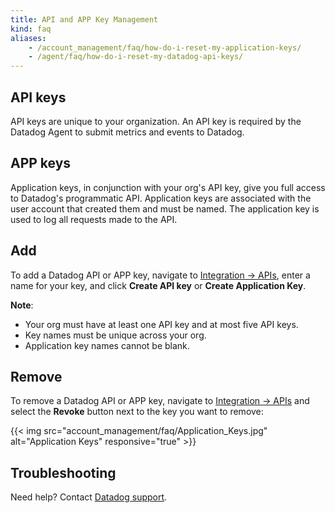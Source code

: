 ```yaml
---
title: API and APP Key Management
kind: faq
aliases:
    - /account_management/faq/how-do-i-reset-my-application-keys/
    - /agent/faq/how-do-i-reset-my-datadog-api-keys/
---
```


## API keys

API keys are unique to your organization. An API key is required by the Datadog Agent to submit metrics and events to Datadog.

## APP keys

Application keys, in conjunction with your org's API key, give you full access to Datadog's programmatic API. Application keys are associated with the user account that created them and must be named. The application key is used to log all requests made to the API.

## Add

To add a Datadog API or APP key, navigate to [Integration -> APIs][1], enter a name for your key, and click **Create API key** or **Create Application Key**.

**Note**:

* Your org must have at least one API key and at most five API keys.
* Key names must be unique across your org.
* Application key names cannot be blank.

## Remove

To remove a Datadog API or APP key, navigate to [Integration -> APIs][1] and select the **Revoke** button next to the key you want to remove:

{{< img src="account_management/faq/Application_Keys.jpg" alt="Application Keys" responsive="true" >}}

## Troubleshooting

Need help? Contact [Datadog support][2].

[1]: https://app.datadoghq.com/account/settings#api
[2]: /help
